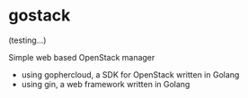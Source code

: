 # gostack
(testing...)

Simple web based OpenStack manager
- using gophercloud, a SDK for OpenStack written in Golang
- using gin, a web framework written in Golang

